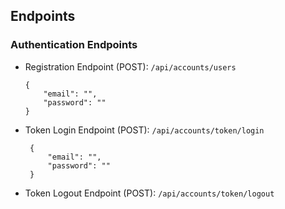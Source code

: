 ## Endpoints
### Authentication Endpoints


 -   Registration Endpoint (POST): `/api/accounts/users`

        ```
        {
            "email": "",
            "password": ""
        }
        ```
-  Token Login Endpoint (POST): `/api/accounts/token/login`

        {
            "email": "",
            "password": ""
        }
- Token Logout Endpoint (POST): `/api/accounts/token/logout`

